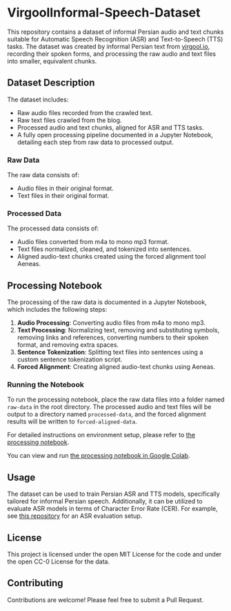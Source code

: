 # VirgoolInformal-Speech-Dataset

This repository contains a dataset of informal Persian audio and text chunks suitable for Automatic Speech Recognition (ASR) and Text-to-Speech (TTS) tasks. The dataset was created by informal Persian text from [virgool.io](https://virgool.io), recording their spoken forms, and processing the raw audio and text files into smaller, equivalent chunks.

## Dataset Description

The dataset includes:
- Raw audio files recorded from the crawled text.
- Raw text files crawled from the blog.
- Processed audio and text chunks, aligned for ASR and TTS tasks.
- A fully open processing pipeline documented in a Jupyter Notebook, detailing each step from raw data to processed output.

### Raw Data

The raw data consists of:
- Audio files in their original format.
- Text files in their original format.

### Processed Data

The processed data consists of:
- Audio files converted from m4a to mono mp3 format.
- Text files normalized, cleaned, and tokenized into sentences.
- Aligned audio-text chunks created using the forced alignment tool Aeneas.

## Processing Notebook

The processing of the raw data is documented in a Jupyter Notebook, which includes the following steps:
1. **Audio Processing**: Converting audio files from m4a to mono mp3.
2. **Text Processing**: Normalizing text, removing and substituting symbols, removing links and references, converting numbers to their spoken format, and removing extra spaces.
3. **Sentence Tokenization**: Splitting text files into sentences using a custom sentence tokenization script.
4. **Forced Alignment**: Creating aligned audio-text chunks using Aeneas.

### Running the Notebook

To run the processing notebook, place the raw data files into a folder named `raw-data` in the root directory. The processed audio and text files will be output to a directory named `processed-data`, and the forced alignment results will be written to `forced-aligned-data`.

For detailed instructions on environment setup, please refer to [the processing notebook](https://github.com/MahtaFetrat/VirgoolInformal-Speech-Dataset/blob/main/VirgoolInformal_Dataset_Processing.ipynb).

You can view and run [the processing notebook in Google Colab](https://colab.research.google.com/drive/1AjvrRisJYdqvNdSDKdSWfxge6S29mavm?usp=sharing).

## Usage

The dataset can be used to train Persian ASR and TTS models, specifically tailored for informal Persian speech. Additionally, it can be utilized to evaluate ASR models in terms of Character Error Rate (CER). For example, see [this repository](https://github.com/MahtaFetrat/Open-Persian-ASRs) for an ASR evaluation setup.

## License

This project is licensed under the open MIT License for the code and under the open CC-0 License for the data. 


## Contributing

Contributions are welcome! Please feel free to submit a Pull Request.

